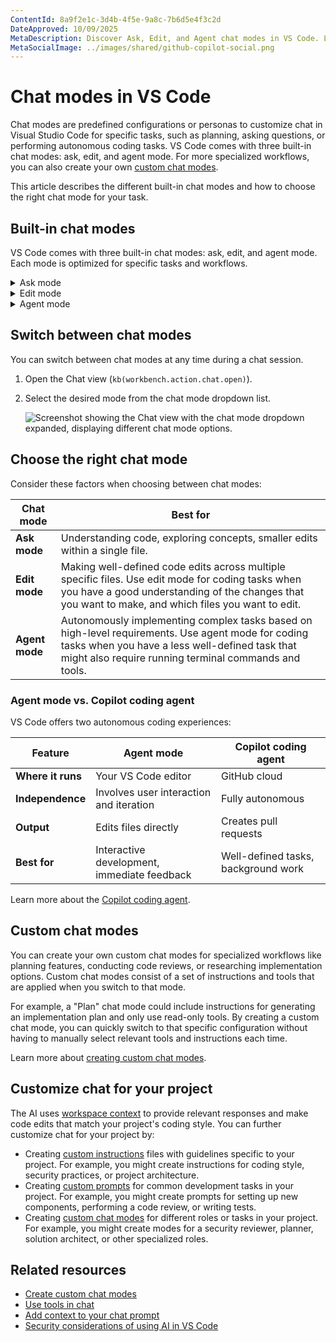 ```yaml
---
ContentId: 8a9f2e1c-3d4b-4f5e-9a8c-7b6d5e4f3c2d
DateApproved: 10/09/2025
MetaDescription: Discover Ask, Edit, and Agent chat modes in VS Code. Learn how to use each mode for asking questions, making code edits, or starting autonomous coding workflows.
MetaSocialImage: ../images/shared/github-copilot-social.png
---
```

# Chat modes in VS Code

Chat modes are predefined configurations or personas to customize chat in Visual Studio Code for specific tasks, such as planning, asking questions, or performing autonomous coding tasks. VS Code comes with three built-in chat modes: ask, edit, and agent mode. For more specialized workflows, you can also create your own [custom chat modes](/docs/copilot/customization/custom-chat-modes.md).

This article describes the different built-in chat modes and how to choose the right chat mode for your task.

## Built-in chat modes

VS Code comes with three built-in chat modes: ask, edit, and agent mode. Each mode is optimized for specific tasks and workflows.

<details>
<summary>Ask mode</summary>

Ask mode is optimized for answering questions about your codebase, coding, and general technology concepts. Use ask mode when you want to understand how something works, explore ideas, or get help with coding tasks. For larger changes across multiple files or more complex coding tasks, consider using edit mode or agent mode.

In ask mode, responses can contain code blocks that you apply individually to your codebase. This works well for smaller edits within a single file. To apply a code block to your codebase, hover over the code block and select the **Apply in Editor** button.

Open ask mode: [Stable](vscode://GitHub.Copilot-Chat/chat?mode=ask) | [Insiders](vscode-insiders://GitHub.Copilot-Chat/chat?mode=ask)

### Get started with ask mode

1. Select the **Ask** mode from the chat mode dropdown list in the Chat view.

1. Type your question in the chat input field. For example, you might ask:

    * "How do I optimize this function for performance?"
    * "Provide 3 ways to implement a search feature in React."
    * "Where is the db connection configured in this project? #codebase"

1. Optionally, [add context to your prompt](/docs/copilot/chat/copilot-chat-context.md) to get more accurate responses.

1. Select the **Send** button or press `kb(workbench.action.chat.submit)` to submit your prompt.

</details>

<details>
<summary>Edit mode</summary>

Edit mode is optimized for making code edits across multiple files in your project. Edit mode is useful for coding tasks when you have a good understanding of the changes that you want to make and which files you want to edit.

VS Code directly applies the code changes in the editor, where you can review them. Use the editor overlay controls to navigate between edits with the `kbstyle(Up)` and `kbstyle(Down)` controls and either keep or undo changes.

Open edit mode: [Stable](vscode://GitHub.Copilot-Chat/chat?mode=edit) | [Insiders](vscode-insiders://GitHub.Copilot-Chat/chat?mode=edit)

### Get started with edit mode

1. Select the **Edit** mode from the chat mode dropdown list in the Chat view.

1. Type your request in the chat input field. For example, you might ask:

    * "Refactor the authentication logic to use OAuth2."
    * "Add unit tests for the user service."

1. [Add context to your prompt](/docs/copilot/chat/copilot-chat-context.md) to guide the AI to make edits in the right files.

1. Select the **Send** button or press `kb(workbench.action.chat.submit)` to submit your prompt.

1. As the AI makes edits to your files, review and either keep or undo each change using the editor overlay controls.

</details>

<details>
<summary>Agent mode</summary>

Agent mode is optimized for complex coding tasks based on high-level requirements that might require running terminal commands and tools. The AI operates autonomously, determining the relevant context and files to edit, planning the work needed, and iterating to resolve issues as they arise.

VS Code directly applies code changes in the editor and the editor overlay controls enable you to navigate between the suggested edits and review them. Agent mode might invoke multiple [tools](/docs/copilot/chat/chat-tools.md) to accomplish different tasks.

You can [customize chat with extra tools](/docs/copilot/chat/chat-tools.md) by adding MCP servers or installing extensions that contribute tools.

Open agent mode: [Stable](vscode://GitHub.Copilot-Chat/chat?mode=agent) | [Insiders](vscode-insiders://GitHub.Copilot-Chat/chat?mode=agent)

### Get started with agent mode

1. Select the **Agent** mode from the chat mode dropdown list in the Chat view.

1. Type your high-level request in the chat input field. For example, you might ask:

    * "Implement a user authentication system with OAuth2 and JWT."
    * "Set up a CI/CD pipeline for this project."

1. Give agent mode more capabilities by [enabling tools](/docs/copilot/chat/chat-tools.md). Select **Configure Tools** and select from the list of built-in tools, MCP tools, or extension-contributed tools.

1. Select the **Send** button or press `kb(workbench.action.chat.submit)` to submit your prompt.

1. As the AI works through your request, it might make code changes, invoke tools, or run terminal commands. Review and confirm these actions, or ask follow-up questions to refine the results.

</details>

## Switch between chat modes

You can switch between chat modes at any time during a chat session.

1. Open the Chat view (`kb(workbench.action.chat.open)`).

1. Select the desired mode from the chat mode dropdown list.

    ![Screenshot showing the Chat view with the chat mode dropdown expanded, displaying different chat mode options.](../images/customization/chat-mode-dropdown.png)

## Choose the right chat mode

Consider these factors when choosing between chat modes:

| Chat mode | Best for |
|-----------|----------|
| **Ask mode** | Understanding code, exploring concepts, smaller edits within a single file. |
| **Edit mode** | Making well-defined code edits across multiple specific files. Use edit mode for coding tasks when you have a good understanding of the changes that you want to make, and which files you want to edit. |
| **Agent mode** | Autonomously implementing complex tasks based on high-level requirements. Use agent mode for coding tasks when you have a less well-defined task that might also require running terminal commands and tools. |

### Agent mode vs. Copilot coding agent

VS Code offers two autonomous coding experiences:

| Feature | Agent mode | Copilot coding agent |
|---------|------------------|---------------------|
| **Where it runs** | Your VS Code editor | GitHub cloud |
| **Independence** | Involves user interaction and iteration | Fully autonomous |
| **Output** | Edits files directly | Creates pull requests |
| **Best for** | Interactive development, immediate feedback | Well-defined tasks, background work |

Learn more about the [Copilot coding agent](/docs/copilot/copilot-coding-agent.md).

## Custom chat modes

You can create your own custom chat modes for specialized workflows like planning features, conducting code reviews, or researching implementation options. Custom chat modes consist of a set of instructions and tools that are applied when you switch to that mode.

For example, a "Plan" chat mode could include instructions for generating an implementation plan and only use read-only tools. By creating a custom chat mode, you can quickly switch to that specific configuration without having to manually select relevant tools and instructions each time.

Learn more about [creating custom chat modes](/docs/copilot/customization/custom-chat-modes.md).

## Customize chat for your project

The AI uses [workspace context](/docs/copilot/reference/workspace-context.md) to provide relevant responses and make code edits that match your project's coding style. You can further customize chat for your project by:

* Creating [custom instructions](/docs/copilot/customization/custom-instructions.md) files with guidelines specific to your project. For example, you might create instructions for coding style, security practices, or project architecture.
* Creating [custom prompts](/docs/copilot/customization/prompt-files.md) for common development tasks in your project. For example, you might create prompts for setting up new components, performing a code review, or writing tests.
* Creating [custom chat modes](/docs/copilot/customization/custom-chat-modes.md) for different roles or tasks in your project. For example, you might create modes for a security reviewer, planner, solution architect, or other specialized roles.

## Related resources

* [Create custom chat modes](/docs/copilot/customization/custom-chat-modes.md)
* [Use tools in chat](/docs/copilot/chat/chat-tools.md)
* [Add context to your chat prompt](/docs/copilot/chat/copilot-chat-context.md)
* [Security considerations of using AI in VS Code](/docs/copilot/security.md)
